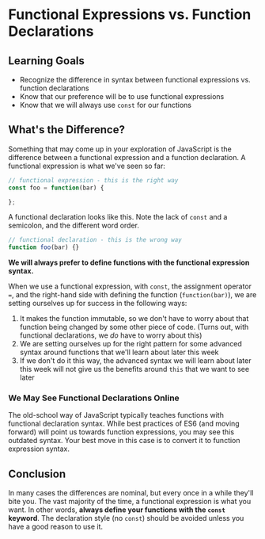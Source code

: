 # Functional Expressions vs. Function Declarations

## Learning Goals

- Recognize the difference in syntax between functional expressions vs. function declarations
- Know that our preference will be to use functional expressions
- Know that we will always use `const` for our functions

## What's the Difference?

Something that may come up in your exploration of JavaScript is the difference between a functional expression and a function declaration. A functional expression is what we've seen so far:

```javascript
// functional expression - this is the right way
const foo = function(bar) {

};
```

A functional declaration looks like this. Note the lack of `const` and a semicolon, and the different word order.

```javascript
// functional declaration - this is the wrong way
function foo(bar) {}
```

**We will always prefer to define functions with the functional expression syntax.**

When we use a functional expression, with `const`, the assignment operator `=`, and the right-hand side with defining the function (`function(bar)`), we are setting ourselves up for success in the following ways:

1. It makes the function immutable, so we don't have to worry about that function being changed by some other piece of code. (Turns out, with functional declarations, we _do_ have to worry about this)
1. We are setting ourselves up for the right pattern for some advanced syntax around functions that we'll learn about later this week
1. If we don't do it this way, the advanced syntax we will learn about later this week will not give us the benefits around `this` that we want to see later

### We May See Functional Declarations Online

The old-school way of JavaScript typically teaches functions with functional declaration syntax. While best practices of ES6 (and moving forward) will point us towards function expressions, you may see this outdated syntax. Your best move in this case is to convert it to function expression syntax.

## Conclusion

In many cases the differences are nominal, but every once in a while they'll bite you. The vast majority of the time, a functional expression is what you want. In other words, **always define your functions with the `const` keyword**. The declaration style (no `const`) should be avoided unless you have a good reason to use it.

